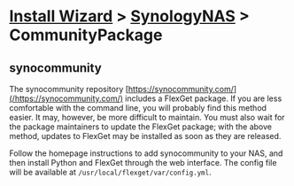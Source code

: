 # [Install Wizard](/InstallWizard) > [SynologyNAS](/InstallWizard/SynologyNAS) > CommunityPackage

## synocommunity
The synocommunity repository [https://synocommunity.com/](/https://synocommunity.com/) includes a FlexGet package. If you are less comfortable with the command line, you will probably find this method easier. It may, however, be more difficult to maintain. You must also wait for the package maintainers to update the FlexGet package; with the above method, updates to FlexGet may be installed as soon as they are released.

Follow the homepage instructions to add synocommunity to your NAS, and then install Python and FlexGet through the web interface. The config file will be available at `/usr/local/flexget/var/config.yml`.